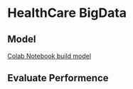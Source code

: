 # HealthCare BigData

## Model
[Colab Notebook build model](https://colab.research.google.com/drive/1C6rWrFjDEUCOjbubravx6ww8a9wqvd8t?usp=sharing)

## Evaluate Performence
